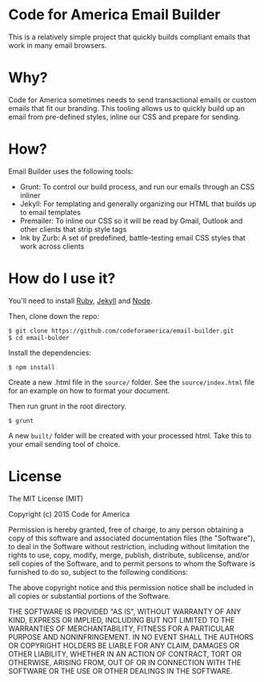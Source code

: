 Code for America Email Builder
==========

This is a relatively simple project that quickly builds compliant emails that work in many email browsers.

# Why?

Code for America sometimes needs to send transactional emails or custom emails that fit our branding. This tooling allows us to quickly build up an email from pre-defined styles, inline our CSS and prepare for sending.

# How?

Email Builder uses the following tools:
* Grunt: To control our build process, and run our emails through an CSS inliner
* Jekyll: For templating and generally organizing our HTML that builds up to email templates
* Premailer: To inline our CSS so it will be read by Gmail, Outlook and other clients that strip style tags
* Ink by Zurb: A set of predefined, battle-testing email CSS styles that work across clients

# How do I use it?

You'll need to install [Ruby](https://github.com/codeforamerica/howto/blob/master/Ruby.md), [Jekyll](https://github.com/codeforamerica/howto/blob/master/Jekyll.md) and [Node](https://github.com/codeforamerica/howto/blob/master/Node.js.md).

Then, clone down the repo:
```
$ git clone https://github.com/codeforamerica/email-builder.git
$ cd email-bulder
```

Install the dependencies:
```
$ npm install
```

Create a new .html file in the `source/` folder. See the `source/index.html` file for an example on how to format your document.

Then run grunt in the root directory.
```
$ grunt
```

A new `built/` folder will be created with your processed html. Take this to your email sending tool of choice.

# License

The MIT License (MIT)

Copyright (c) 2015 Code for America

Permission is hereby granted, free of charge, to any person obtaining a copy
of this software and associated documentation files (the "Software"), to deal
in the Software without restriction, including without limitation the rights
to use, copy, modify, merge, publish, distribute, sublicense, and/or sell
copies of the Software, and to permit persons to whom the Software is
furnished to do so, subject to the following conditions:

The above copyright notice and this permission notice shall be included in
all copies or substantial portions of the Software.

THE SOFTWARE IS PROVIDED "AS IS", WITHOUT WARRANTY OF ANY KIND, EXPRESS OR
IMPLIED, INCLUDING BUT NOT LIMITED TO THE WARRANTIES OF MERCHANTABILITY,
FITNESS FOR A PARTICULAR PURPOSE AND NONINFRINGEMENT. IN NO EVENT SHALL THE
AUTHORS OR COPYRIGHT HOLDERS BE LIABLE FOR ANY CLAIM, DAMAGES OR OTHER
LIABILITY, WHETHER IN AN ACTION OF CONTRACT, TORT OR OTHERWISE, ARISING FROM,
OUT OF OR IN CONNECTION WITH THE SOFTWARE OR THE USE OR OTHER DEALINGS IN
THE SOFTWARE.